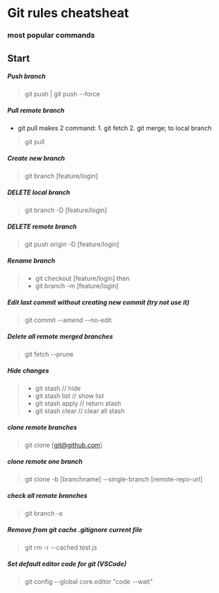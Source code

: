 # Git rules cheatsheat 
### most popular commands

## Start 

##### Push branch

> git push | git push --force

##### Pull remote branch

- git pull makes 2 command: 1. git fetch 2. git merge; to local branch

> git pull

##### Create new branch

> git branch [feature/login]

##### DELETE local branch

> git branch -D [feature/login]

##### DELETE remote branch

> git push origin -D [feature/login]

##### Rename branch

> * git checkout [feature/login]
then
> * git branch -m [feature/login]

##### Edit last commit without creating new commit (try not use it)

> git commit --amend --no-edit

##### Delete all remote merged branches

> git fetch --prune

##### Hide changes

> * git stash // hide
> * git stash list // show list 
> * git stash apply // return stash
> * git stash clear // clear all stash

##### clone remote branches

> git clone [git@github.com]

##### clone remote one branch

> git clone -b [branchname] --single-branch [remote-repo-url]

##### check all remote branches

> git branch -a

##### Remove from git cache .gitignore current file

> git rm -r --cached test.js

##### Set default editor code for git (VSCode)

> git config --global core.editor "code --wait"
